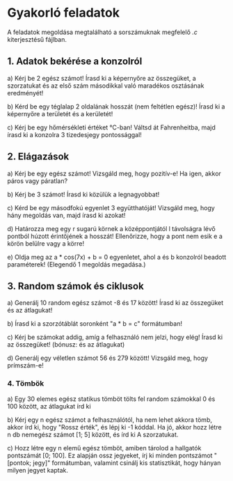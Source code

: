 # Gyakorló feladatok

A feladatok megoldása megtalálható a sorszámuknak megfelelő *.c* kiterjesztésű fájlban.

## 1. Adatok bekérése a konzolról

a) Kérj be 2 egész számot! Írasd ki a képernyőre az összegüket, a szorzatukat és az első szám másodikkal való maradékos osztásának eredményét!

b) Kérd be egy téglalap 2 oldalának hosszát (nem feltétlen egész)! Írasd ki a képernyőre a területét és a kerületét!

c) Kérj be egy hőmérsékleti értéket °C-ban! Váltsd át Fahrenheitba, majd írasd ki a konzolra 3 tizedesjegy pontossággal!

## 2. Elágazások

a) Kérj be egy egész számot! Vizsgáld meg, hogy pozitív-e! Ha igen, akkor páros vagy páratlan?

b) Kérj be 3 számot! Írasd ki közülük a legnagyobbat!

c) Kérd be egy másodfokú egyenlet 3 együtthatóját! Vizsgáld meg, hogy hány megoldás van, majd írasd ki azokat!

d) Határozza meg egy r sugarú körnek a középpontjától l távolságra lévő pontból húzott érintőjének a hosszát! Ellenőrizze, hogy a pont nem esik e a körön belülre vagy a körre!

e) Oldja meg az a * cos(7x) + b = 0 egyenletet, ahol a és b konzolról beadott paraméterek! (Elegendő 1 megoldás megadása.)

## 3. Random számok és ciklusok

a) Generálj 10 random egész számot -8 és 17 között! Írasd ki az összegüket és az átlagukat!

b) Írasd ki a szorzótáblát soronként "a * b = c" formátumban!

c) Kérj be számokat addig, amíg a felhasználó nem jelzi, hogy elég! Írasd ki az összegüket! (bónusz: és az átlagukat)

d) Generálj egy véletlen számot 56 és 279 között! Vizsgáld meg, hogy prímszám-e!

### 4. Tömbök
a) Egy 30 elemes egész statikus tömböt tölts fel random számokkal 0 és 100 között, az átlagukat írd ki

b) Kérj egy n egész számot a felhasználótól,
ha nem lehet akkora tömb, akkor írd ki, hogy "Rossz érték", és lépj ki -1 kóddal.
Ha jó, akkor hozz létre n db nemegész számot [1; 5] között, és írd ki
A szorzatukat.

c) Hozz létre egy n elemű egész tömböt, amiben tárolod a hallgatók pontszámát [0; 100].
Ez alapján ossz jegyeket, írj ki minden pontszámot "[pontok; jegy]" formátumban,
valamint csinálj kis statisztikát, hogy hányan milyen jegyet kaptak.

